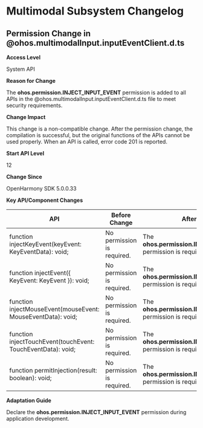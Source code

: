 # Multimodal Subsystem Changelog

## Permission Change in @ohos.multimodalInput.inputEventClient.d.ts

**Access Level**

System API

**Reason for Change**

The **ohos.permission.INJECT_INPUT_EVENT** permission is added to all APIs in the @ohos.multimodalInput.inputEventClient.d.ts file to meet security requirements.

**Change Impact**

This change is a non-compatible change. After the permission change, the compilation is successful, but the original functions of the APIs cannot be used properly. When an API is called, error code 201 is reported.

**Start API Level**

12

**Change Since**

OpenHarmony SDK 5.0.0.33

**Key API/Component Changes**

| API| Before Change| After Change|
| ------------------------------------------------------------ | --------- | ------ |
| function injectKeyEvent(keyEvent: KeyEventData): void;       | No permission is required.| The **ohos.permission.INJECT_INPUT_EVENT** permission is required.|
| function injectEvent({ KeyEvent: KeyEvent }): void;          | No permission is required.| The **ohos.permission.INJECT_INPUT_EVENT** permission is required.|
| function injectMouseEvent(mouseEvent: MouseEventData): void; | No permission is required.| The **ohos.permission.INJECT_INPUT_EVENT** permission is required.|
| function injectTouchEvent(touchEvent: TouchEventData): void; | No permission is required.| The **ohos.permission.INJECT_INPUT_EVENT** permission is required.|
| function permitInjection(result: boolean): void;             | No permission is required.| The **ohos.permission.INJECT_INPUT_EVENT** permission is required.|

**Adaptation Guide**

Declare the **ohos.permission.INJECT_INPUT_EVENT** permission during application development.
